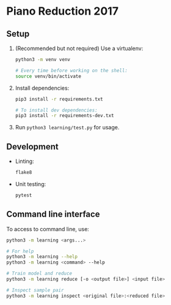 # Piano Reduction 2017

## Setup

1.  (Recommended but not required) Use a virtualenv:

    ```sh
    python3 -m venv venv

    # Every time before working on the shell:
    source venv/bin/activate
    ```

2.  Install dependencies:

    ```sh
    pip3 install -r requirements.txt

    # To install dev dependencies:
    pip3 install -r requirements-dev.txt
    ```

3.  Run `python3 learning/test.py` for usage.

## Development

-   Linting:

    ```sh
    flake8
    ```

-   Unit testing:

    ```sh
    pytest
    ```

## Command line interface

To access to command line, use:

```sh
python3 -m learning <args...>

# For help
python3 -m learning --help
python3 -m learning <command> --help

# Train model and reduce
python3 -m learning reduce [-o <output file>] <input file>

# Inspect sample pair
python3 -m learning inspect <original file>:<reduced file>
```
